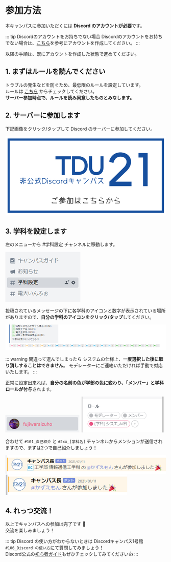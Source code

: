 # 参加方法

本キャンパスに参加いただくには **Discord のアカウントが必要**です。  

::: tip Discordのアカウントをお持ちでない場合
Discordのアカウントをお持ちでない場合は、[こちら](https://support.discord.com/hc/ja/articles/360033931551-%E3%81%AF%E3%81%98%E3%82%81%E3%81%AB)を参考にアカウントを作成してください。
:::

以降の手順は、既にアカウントを作成した状態で進めてください。

## 1. まずはルールを読んでください

トラブルの発生などを防ぐため、最低限のルールを設定しています。  
ルールは [こちら](/rule) からチェックしてください。  
**サーバー参加時点で、ルールを読み同意したものとみなします。**

## 2. サーバーに参加します

下記画像をクリック/タップして Discord のサーバーに参加してください。

[![join_banner](../.vuepress/assets/img/join_banner.png)](https://bit.ly/tdu21-discord)

## 3. 学科を設定します

左のメニューから #学科設定 チャンネルに移動します。

![join_flow_01](../.vuepress/assets/img/join_flow_01.png)

投稿されているメッセージの下に各学科のアイコンと数字が表示されている場所がありますので、**自分の学科のアイコンをクリック/タップ**してください。

![join_flow_02](../.vuepress/assets/img/join_flow_02.png)

::: warning 間違って選んでしまったら
システムの仕様上、**一度選択した後に取り消しすることはできません**。
モデレーターにご連絡いただければ手動で対応いたします。
:::

正常に設定出来れば、**自分の名前の色が学部の色に変わり、「メンバー」と学科ロールが付与**されます。

![join_flow_03](../.vuepress/assets/img/join_flow_03.png)
![join_flow_04](../.vuepress/assets/img/join_flow_04.png)

合わせて `#101_自己紹介` と `#2xx_[学科名]` チャンネルからメンションが送信されますので、まずは2つで自己紹介しましょう！

![join_flow_05](../.vuepress/assets/img/join_flow_05.png)  
![join_flow_06](../.vuepress/assets/img/join_flow_06.png)

## 4. れっつ交流！

以上でキャンパスへの参加は完了です :tada:  
交流を楽しみましょう！

::: tip Discord の使い方がわからないときは
Discordキャンパス1号館`#106_Discord の使い方`にて質問してみましょう！  
Discord公式の[初心者ガイド](https://support.discord.com/hc/ja/articles/360045138571-Discord-%E5%88%9D%E5%BF%83%E8%80%85%E3%82%AC%E3%82%A4%E3%83%89)もぜひチェックしてみてください:thumbsup:
:::
